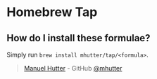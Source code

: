 # Homebrew Tap

## How do I install these formulae?

Simply run `brew install mhutter/tap/<formula>`.


> [Manuel Hutter](https://hutter.io) - GitHub [@mhutter](https://github.com)
